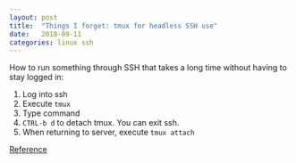 ```yaml
---
layout: post
title:  "Things I forget: tmux for headless SSH use"
date:   2018-09-11
categories: linux ssh
---
```


How to run something through SSH that takes a long time without having to stay logged in:

1. Log into ssh
2. Execute `tmux`
3. Type command
4. `CTRL-b d` to detach tmux. You can exit ssh.
5. When returning to server, execute `tmux attach`

[Reference](https://hackernoon.com/a-gentle-introduction-to-tmux-8d784c404340)
